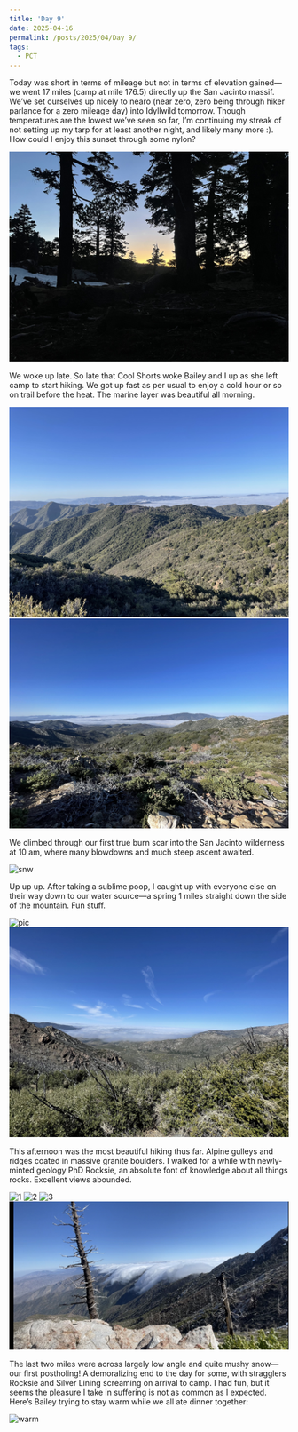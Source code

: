 ```yaml
---
title: 'Day 9'
date: 2025-04-16
permalink: /posts/2025/04/Day 9/
tags:
  - PCT
---
```



Today was short in terms of mileage but not in terms of elevation gained—we went 17 miles (camp at mile 176.5) directly up the San Jacinto massif. We’ve set ourselves up nicely to nearo (near zero, zero being through hiker parlance for a zero mileage day) into Idyllwild tomorrow. Though temperatures are the lowest we’ve seen so far, I’m continuing my streak of not setting up my tarp for at least another night, and likely many more :). How could I enjoy this sunset through some nylon?

![sunset](/images/IMG_4592.jpeg)

We woke up late. So late that Cool Shorts woke Bailey and I up as she left camp to start hiking. We got up fast as per usual to enjoy a cold hour or so on trail before the heat. The marine layer was beautiful all morning.

![ml1](/images/IMG_4579.jpeg)
![ml2](/images/IMG_4580.jpeg)

We climbed through our first true burn scar into the San Jacinto wilderness at 10 am, where many blowdowns and much steep ascent awaited.

![snw](/images/IMG_4581.jpeg)

Up up up. After taking a sublime poop, I caught up with everyone else on their way down to our water source—a spring 1 miles straight down the side of the mountain. Fun stuff.

![pic](/images/IMG_4582.jpeg)
![pick](/images/IMG_4583.jpeg)

This afternoon was the most beautiful hiking thus far. Alpine gulleys and ridges coated in massive granite boulders. I walked for a while with newly-minted geology PhD Rocksie, an absolute font of knowledge about all things rocks. Excellent views abounded.

![1](/images/IMG_4584.jpeg)
![2](/images/IMG_4586.jpeg)
![3](/images/IMG_4588.jpeg)
![4](/images/IMG_4593.jpeg)

The last two miles were across largely low angle and quite mushy snow—our first postholing! A demoralizing end to the day for some, with stragglers Rocksie and Silver Lining screaming on arrival to camp. I had fun, but it seems the pleasure I take in suffering is not as common as I expected. Here’s Bailey trying to stay warm while we all ate dinner together:

![warm](/images/IMG_4591.jpeg)
